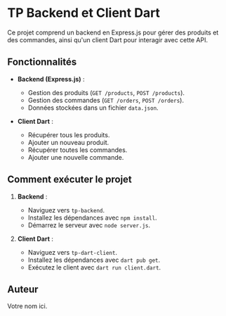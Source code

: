 # TP Backend et Client Dart

Ce projet comprend un backend en Express.js pour gérer des produits et des commandes, ainsi qu'un client Dart pour interagir avec cette API.

## Fonctionnalités

- **Backend (Express.js)** :
  - Gestion des produits (`GET /products`, `POST /products`).
  - Gestion des commandes (`GET /orders`, `POST /orders`).
  - Données stockées dans un fichier `data.json`.

- **Client Dart** :
  - Récupérer tous les produits.
  - Ajouter un nouveau produit.
  - Récupérer toutes les commandes.
  - Ajouter une nouvelle commande.

## Comment exécuter le projet

1. **Backend** :
   - Naviguez vers `tp-backend`.
   - Installez les dépendances avec `npm install`.
   - Démarrez le serveur avec `node server.js`.

2. **Client Dart** :
   - Naviguez vers `tp-dart-client`.
   - Installez les dépendances avec `dart pub get`.
   - Exécutez le client avec `dart run client.dart`.

## Auteur

Votre nom ici.
